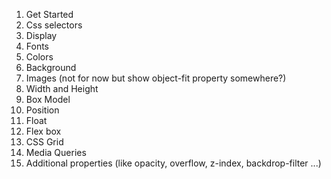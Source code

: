 1. Get Started
2. Css selectors
3. Display
4. Fonts
5. Colors
6. Background
7. Images (not for now but show object-fit property somewhere?)
8. Width and Height
9. Box Model
10. Position
11. Float
12. Flex box
13. CSS Grid
14. Media Queries
15. Additional properties (like opacity, overflow, z-index, backdrop-filter ...)